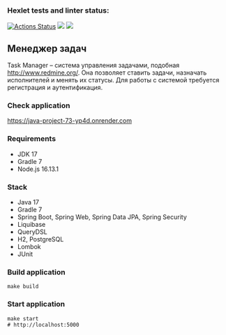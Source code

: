 ### Hexlet tests and linter status:
[![Actions Status](https://github.com/anasasiia/java-project-73/workflows/hexlet-check/badge.svg)](https://github.com/anasasiia/java-project-73/actions) <a href="https://codeclimate.com/github/anasasiia/java-project-73/maintainability"><img src="https://api.codeclimate.com/v1/badges/7f65915785114e8d6776/maintainability" /></a> <a href="https://codeclimate.com/github/anasasiia/java-project-73/test_coverage"><img src="https://api.codeclimate.com/v1/badges/7f65915785114e8d6776/test_coverage" /></a>

## Менеджер задач
Task Manager – система управления задачами, подобная http://www.redmine.org/. Она позволяет ставить задачи, назначать исполнителей и менять их статусы. Для работы с системой требуется регистрация и аутентификация.

### Check application
https://java-project-73-yp4d.onrender.com

### Requirements
- JDK 17
- Gradle 7
- Node.js 16.13.1

### Stack
- Java 17
- Gradle 7
- Spring Boot, Spring Web, Spring Data JPA, Spring Security
- Liquibase
- QueryDSL
- H2, PostgreSQL
- Lombok
- JUnit

### Build application
```
make build
```

### Start application
```
make start
# http://localhost:5000
```

